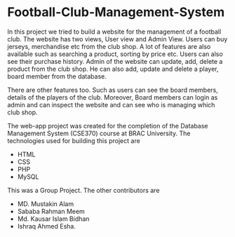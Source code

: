# Football-Club-Management-System
In this project we tried to build a website for the management of a football club. The website has two views, User view and Admin View. Users can buy jerseys, merchandise etc from the club shop. A lot of features are also available such as searching a product, sorting by price etc. Users can also see their purchase history. Admin of the website can update, add, delete a product from the club shop. He can also add, update and delete a player, board member from the database. 

There are other features too. Such as users can see the board members, details of the players of the club. Moreover, Board members can login as admin and can inspect the website and can see who is managing which club shop. 

The web-app project was created for the completion of the Database Management System (CSE370) course at BRAC University. The technologies used for building this project are 
- HTML
- CSS 
- PHP 
- MySQL

This was a Group Project. The other contributors are 
- MD. Mustakin Alam
- Sababa Rahman Meem
- Md. Kausar Islam Bidhan
- Ishraq Ahmed Esha.
